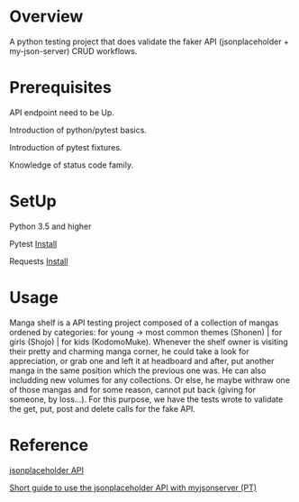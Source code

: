 # Overview

A python testing project that does validate the faker API (jsonplaceholder + my-json-server) CRUD workflows.

# Prerequisites

API endpoint need to be Up.

Introduction of python/pytest basics.

Introduction of pytest fixtures.

Knowledge of status code family.

# SetUp

Python 3.5 and higher

Pytest [Install](https://docs.pytest.org)

Requests [Install](https://requests.readthedocs.io)

# Usage

Manga shelf is a API testing project composed of a collection of mangas ordened by categories: for young -> most common themes (Shonen) | for girls (Shojo) | for kids (KodomoMuke). Whenever the shelf owner is visiting their pretty and charming manga corner, he could take a look for appreciation, or grab one and left it at headboard and after, put another manga in the same position which the previous one was. He can also includding new volumes for any collections. Or else, he maybe withraw one of those mangas and for some reason, cannot put back (giving for someone, by loss...). For this purpose, we have the tests wrote to validate the get, put, post and delete calls for the fake API.

# Reference

[jsonplaceholder API](https://jsonplaceholder.typicode.com/guide/)

[Short guide to use the jsonplaceholder API with myjsonserver (PT)](https://medium.com/code-prestige/como-criar-um-a-api-rest-fake-para-testes-jsonplaceholder-7cc106ea3bd6)
